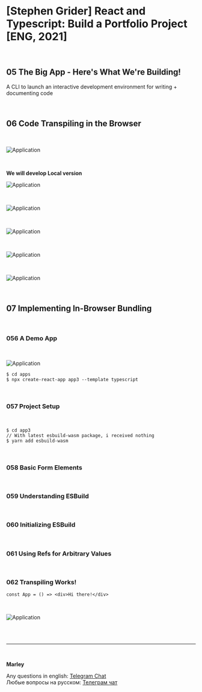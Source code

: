 # [Stephen Grider] React and Typescript: Build a Portfolio Project [ENG, 2021]

<br/>

## 05 The Big App - Here's What We're Building!

A CLI to launch an interactive development environment for writing + documenting code

<br/>

## 06 Code Transpiling in the Browser

<br/>

![Application](/img/pic-m06-p01.png?raw=true)

<br/>

**We will develop Local version**

![Application](/img/pic-m06-p02.png?raw=true)

<br/>

![Application](/img/pic-m06-p03.png?raw=true)

<br/>

![Application](/img/pic-m06-p04.png?raw=true)

<br/>

![Application](/img/pic-m06-p05.png?raw=true)

<br/>

![Application](/img/pic-m06-p06.png?raw=true)

<br/>

## 07 Implementing In-Browser Bundling

<br/>

### 056 A Demo App

<br/>

![Application](/img/pic-m07-p01.png?raw=true)

    $ cd apps
    $ npx create-react-app app3 --template typescript

<br/>

### 057 Project Setup

<br/>

    $ cd app3
    // With latest esbuild-wasm package, i received nothing
    $ yarn add esbuild-wasm

<br/>

### 058 Basic Form Elements

<br/>

### 059 Understanding ESBuild

<br/>

### 060 Initializing ESBuild

<br/>

### 061 Using Refs for Arbitrary Values

<br/>

### 062 Transpiling Works!

```
const App = () => <div>Hi there!</div>
```

<br/>

![Application](/img/pic-m07-p01.png?raw=true)

<br/><br/>

---

<br/>

**Marley**

Any questions in english: <a href="https://jsdev.org/chat/">Telegram Chat</a>  
Любые вопросы на русском: <a href="https://jsdev.ru/chat/">Телеграм чат</a>
